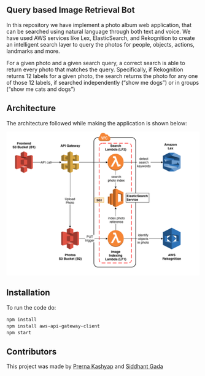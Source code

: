 ## Query based Image Retrieval Bot

In this repository we have implement a photo album web application, that can be searched using natural language through both text and voice. We have used AWS services like Lex, ElasticSearch, and Rekognition to create an intelligent search layer to query the photos for people, objects, actions, landmarks and more.

For a given photo and a given search query, a correct search is able to return every photo that matches the query. Specifically, if Rekognition returns 12 labels for a given photo, the search returns the photo for any one of those 12 labels, if searched independently (“show me ​dogs​​”) or in groups (“show me ​cats​​ and ​dogs​​”)

## Architecture

The architecture followed while making the application is shown below:

<img src="architecture_diag.png"/>


## Installation

To run the code do:

```bash
npm install
npm install aws-api-gateway-client
npm start
```

## Contributors
This project was made by [Prerna Kashyap](https://github.com/prerna135) and [Siddhant Gada](https://www.github.com/SiddhantGada) 
